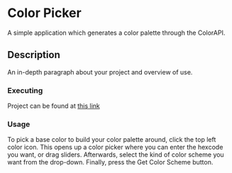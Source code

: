 # Color Picker

A simple application which generates a color palette through the ColorAPI.

## Description

An in-depth paragraph about your project and overview of use.

### Executing
Project can be found at <a href="https://main--dmullarkeycolorpicker.netlify.app/">this link </a>

### Usage
To pick a base color to build your color palette around, click the top left color icon. This opens up a color picker where you can enter the hexcode you want, or drag sliders. Afterwards, select the kind of color scheme you want from the drop-down. Finally, press the Get Color Scheme button.
